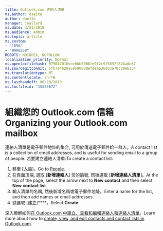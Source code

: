```yaml
---
title: Outlook.com 連絡人清單
ms.author: daeite
author: daeite
manager: joallard
ms.date: 3/21/2019
ms.audience: Admin
ms.topic: article
ms.custom:
- "1850"
- "9000258"
ROBOTS: NOINDEX, NOFOLLOW
localization_priority: Normal
ms.openlocfilehash: 979047010dee0bb5908fe9f2c9f5897f82ba0c67
ms.sourcegitcommit: 5fb7a4b28859690020efdea630d03e70cc0e6334
ms.translationtype: MT
ms.contentlocale: zh-TW
ms.lasthandoff: 06/28/2019
ms.locfileid: "35375672"
---
```

# <a name="organizing-your-outlookcom-mailbox"></a><span data-ttu-id="8edb1-102">組織您的 Outlook.com 信箱</span><span class="sxs-lookup"><span data-stu-id="8edb1-102">Organizing your Outlook.com mailbox</span></span>

<span data-ttu-id="8edb1-103">連絡人清單是電子郵件地址的集合, 可用於傳送電子郵件給一群人。</span><span class="sxs-lookup"><span data-stu-id="8edb1-103">A contact list is a collection of email addresses, and is useful for sending email to a group of people.</span></span> <span data-ttu-id="8edb1-104">若要建立連絡人清單:</span><span class="sxs-lookup"><span data-stu-id="8edb1-104">To create a contact list:</span></span>

1. <span data-ttu-id="8edb1-105">移至 [[人員](https://outlook.live.com/people/)]。</span><span class="sxs-lookup"><span data-stu-id="8edb1-105">Go to [People](https://outlook.live.com/people/).</span></span>
1. <span data-ttu-id="8edb1-106">在頁面頂端, 選取 [**新增連絡人**] 旁的箭號, 然後選取 [**新增連絡人清單**]。</span><span class="sxs-lookup"><span data-stu-id="8edb1-106">At the top of the page, select the arrow next to **New contact** and then select **New contact list**.</span></span>
1. <span data-ttu-id="8edb1-107">輸入清單的名稱, 然後新增名稱或電子郵件地址。</span><span class="sxs-lookup"><span data-stu-id="8edb1-107">Enter a name for the list, and then add names or email addresses.</span></span>
1. <span data-ttu-id="8edb1-108">請選取 [建立]\*\*\*\*。</span><span class="sxs-lookup"><span data-stu-id="8edb1-108">Select **Create**.</span></span>

<span data-ttu-id="8edb1-109">深入瞭解如何[在 Outlook.com 中建立、查看和編輯連絡人和連絡人清單](https://support.office.com/article/5b909158-036e-4820-92f7-2a27f57b9f01)。</span><span class="sxs-lookup"><span data-stu-id="8edb1-109">Learn more about how to [create, view, and edit contacts and contact lists in Outlook.com](https://support.office.com/article/5b909158-036e-4820-92f7-2a27f57b9f01).</span></span>